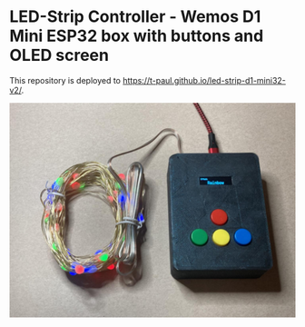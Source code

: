 # LED-Strip Controller - Wemos D1 Mini ESP32 box with buttons and OLED screen

This repository is deployed to https://t-paul.github.io/led-strip-d1-mini32-v2/.

![Foto of the LED strip controller](media/01.jpg)
